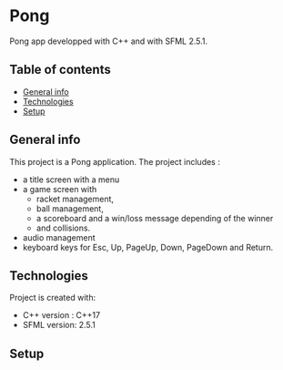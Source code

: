 # Pong

Pong app developped with C++ and with SFML 2.5.1.

## Table of contents
* [General info](#general-info)
* [Technologies](#technologies)
* [Setup](#setup)

## General info
This project is a Pong application. The project includes : 
* a title screen with a menu
* a game screen with 
	* racket management, 
 	* ball management, 
  	* a scoreboard and a win/loss message depending of the winner
   	* and collisions.
* audio management 
* keyboard keys for Esc, Up, PageUp, Down, PageDown and Return.
	
## Technologies
Project is created with:
* C++ version : C++17
* SFML version: 2.5.1
	
## Setup
